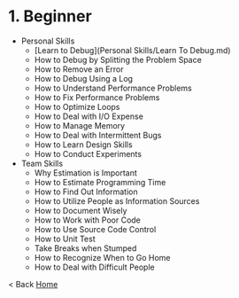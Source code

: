 # 1. Beginner

- Personal Skills
	- [Learn to Debug](Personal Skills/Learn To Debug.md)
	- How to Debug by Splitting the Problem Space
	- How to Remove an Error
	- How to Debug Using a Log
	- How to Understand Performance Problems
	- How to Fix Performance Problems
	- How to Optimize Loops
	- How to Deal with I/O Expense
	- How to Manage Memory
	- How to Deal with Intermittent Bugs
	- How to Learn Design Skills
	- How to Conduct Experiments
- Team Skills
	- Why Estimation is Important
	- How to Estimate Programming Time
	- How to Find Out Information
	- How to Utilize People as Information Sources
	- How to Document Wisely
	- How to Work with Poor Code
	- How to Use Source Code Control
	- How to Unit Test
	- Take Breaks when Stumped
	- How to Recognize When to Go Home
	- How to Deal with Difficult People

< Back [Home](/)
	
